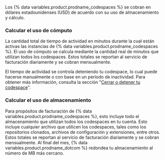 Los {% data variables.product.prodname_codespaces %} se cobran en dólares estadounidenses (USD) de acuerdo con su uso de almacenamiento y cálculo.

### Calcular el uso de cómputo
La cantidad total de tiempo de actividad en minutos durante la cual están activas las instancias de {% data variables.product.prodname_codespaces %}. El uso de cómputo se calcula mediante la cantidad real de minutos que utilizan todos los codespaces. Estos totales se reportan al servicio de facturación diariamente y se cobran mensualmente.

El tiempo de actividad se controla deteniendo tu codespace, lo cual puede hacerse manualmente o con base en un periodo de inactividad. Para obtener más información, consulta la sección "[Cerrar o detener tu codespace](/codespaces/getting-started/deep-dive#closing-or-stopping-your-codespace)".

### Calcular el uso de almacenamiento
Para propósitos de facturación de {% data variables.product.prodname_codespaces %}, esto incluye todo el almacenamiento que utilizan todos los codespaces en tu cuenta. Esto incluye cualquier archivo que utilicen los codespaces, tales como los repositorios clonados, archivos de configuración y extensiones, entre otros. Estos totales se reportan al servicio de facturación diariamente y se cobran mensualmente. Al final del mes, {% data variables.product.prodname_dotcom %} redondea tu almacenamiento al número de MB más cercano. 
